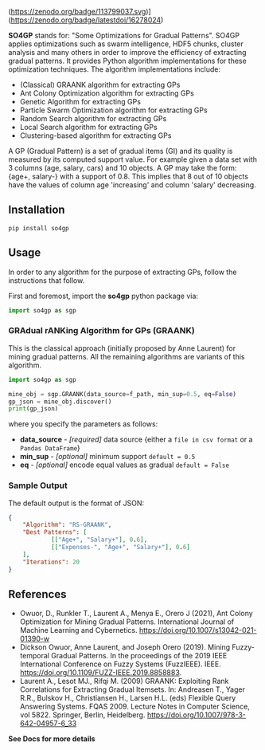 (https://zenodo.org/badge/113799037.svg)](https://zenodo.org/badge/latestdoi/16278024)

**SO4GP** stands for: "Some Optimizations for Gradual Patterns". SO4GP applies optimizations such as swarm intelligence, HDF5 chunks, cluster analysis and many others in order to improve the efficiency of extracting gradual patterns. It provides Python algorithm implementations for these optimization techniques. The algorithm implementations include:

* (Classical) GRAANK algorithm for extracting GPs
* Ant Colony Optimization algorithm for extracting GPs
* Genetic Algorithm for extracting GPs
* Particle Swarm Optimization algorithm for extracting GPs
* Random Search algorithm for extracting GPs
* Local Search algorithm for extracting GPs
* Clustering-based algorithm for extracting GPs

A GP (Gradual Pattern) is a set of gradual items (GI) and its quality is measured by its computed support value. For example given a data set with 3 columns (age, salary, cars) and 10 objects. A GP may take the form: {age+, salary-} with a support of 0.8. This implies that 8 out of 10 objects have the values of column age 'increasing' and column 'salary' decreasing.

## Installation

```shell
pip install so4gp
```

## Usage
In order to any algorithm for the purpose of extracting GPs, follow the instructions that follow.

First and foremost, import the **so4gp** python package via:

```python
import so4gp as sgp
```

### GRAdual rANKing Algorithm for GPs (GRAANK)

This is the classical approach (initially proposed by Anne Laurent) for mining gradual patterns. All the remaining algorithms are variants of this algorithm.

```python
import so4gp as sgp

mine_obj = sgp.GRAANK(data_source=f_path, min_sup=0.5, eq=False)
gp_json = mine_obj.discover()
print(gp_json)

```

where you specify the parameters as follows:

* **data_source** - *[required]* data source {either a ```file in csv format``` or a ```Pandas DataFrame```}
* **min_sup** - *[optional]* minimum support ```default = 0.5```
* **eq** - *[optional]* encode equal values as gradual ```default = False```


### Sample Output
The default output is the format of JSON:

```json
{
	"Algorithm": "RS-GRAANK",
	"Best Patterns": [
            [["Age+", "Salary+"], 0.6], 
            [["Expenses-", "Age+", "Salary+"], 0.6]
	],
	"Iterations": 20
}
```

## References
* Owuor, D., Runkler T., Laurent A., Menya E., Orero J (2021), Ant Colony Optimization for Mining Gradual Patterns. International Journal of Machine Learning and Cybernetics. https://doi.org/10.1007/s13042-021-01390-w
* Dickson Owuor, Anne Laurent, and Joseph Orero (2019). Mining Fuzzy-temporal Gradual Patterns. In the proceedings of the 2019 IEEE International Conference on Fuzzy Systems (FuzzIEEE). IEEE. https://doi.org/10.1109/FUZZ-IEEE.2019.8858883.
* Laurent A., Lesot MJ., Rifqi M. (2009) GRAANK: Exploiting Rank Correlations for Extracting Gradual Itemsets. In: Andreasen T., Yager R.R., Bulskov H., Christiansen H., Larsen H.L. (eds) Flexible Query Answering Systems. FQAS 2009. Lecture Notes in Computer Science, vol 5822. Springer, Berlin, Heidelberg. https://doi.org/10.1007/978-3-642-04957-6_33


**See Docs for more details**
